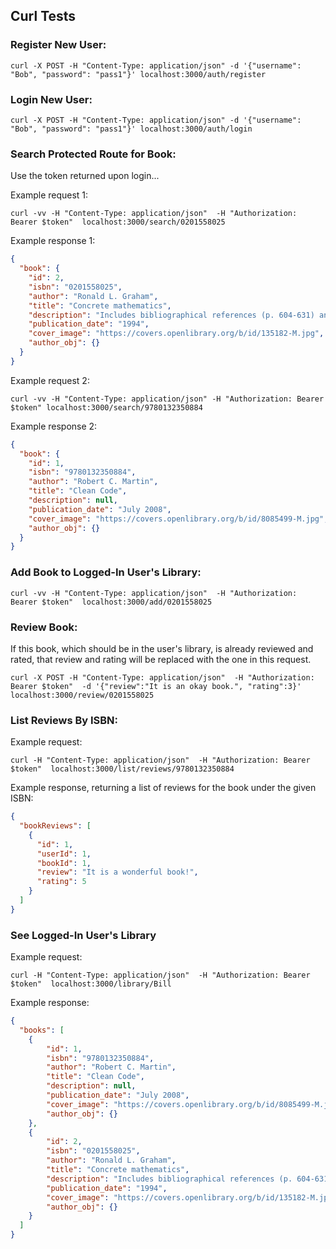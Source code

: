 ## Curl Tests

### Register New User:

`curl -X POST -H "Content-Type: application/json" -d '{"username": "Bob", "password": "pass1"}' localhost:3000/auth/register`

### Login New User:

`curl -X POST -H "Content-Type: application/json" -d '{"username": "Bob", "password": "pass1"}' localhost:3000/auth/login`

### Search Protected Route for Book:

Use the token returned upon login...

Example request 1:

`curl -vv -H "Content-Type: application/json" 
-H "Authorization: Bearer $token" 
localhost:3000/search/0201558025`

Example response 1:

```json
{
  "book": {
    "id": 2,
    "isbn": "0201558025",
    "author": "Ronald L. Graham",
    "title": "Concrete mathematics",
    "description": "Includes bibliographical references (p. 604-631) and index.",
    "publication_date": "1994",
    "cover_image": "https://covers.openlibrary.org/b/id/135182-M.jpg",
    "author_obj": {}
  }
}
```

Example request 2:

`curl -vv -H "Content-Type: application/json"
-H "Authorization: Bearer $token"
localhost:3000/search/9780132350884`

Example response 2:

```json
{
  "book": {
    "id": 1,
    "isbn": "9780132350884",
    "author": "Robert C. Martin",
    "title": "Clean Code",
    "description": null,
    "publication_date": "July 2008",
    "cover_image": "https://covers.openlibrary.org/b/id/8085499-M.jpg",
    "author_obj": {}
  }
}
```
### Add Book to Logged-In User's Library:

`curl -vv -H "Content-Type: application/json" 
-H "Authorization: Bearer $token" 
localhost:3000/add/0201558025`

### Review Book:

If this book, which should be in the user's library, 
is already reviewed and rated, that review and rating
will be replaced with the one in this request.

`curl -X POST -H "Content-Type: application/json" 
-H "Authorization: Bearer $token" 
-d '{"review":"It is an okay book.", "rating":3}' 
localhost:3000/review/0201558025`

### List Reviews By ISBN:

Example request:

`curl -H "Content-Type: application/json" 
-H "Authorization: Bearer $token" 
localhost:3000/list/reviews/9780132350884`

Example response, returning a list of reviews for the book 
under the given ISBN:

```json
{
  "bookReviews": [
    {
      "id": 1,
      "userId": 1,
      "bookId": 1,
      "review": "It is a wonderful book!",
      "rating": 5
    }
  ]
}
```
### See Logged-In User's Library

Example request:

`curl -H "Content-Type: application/json" 
-H "Authorization: Bearer $token" 
localhost:3000/library/Bill`

Example response:

```json
{
  "books": [
    {
        "id": 1,
        "isbn": "9780132350884",
        "author": "Robert C. Martin",
        "title": "Clean Code",
        "description": null,
        "publication_date": "July 2008",
        "cover_image": "https://covers.openlibrary.org/b/id/8085499-M.jpg",
        "author_obj": {}
    },
    {
        "id": 2,
        "isbn": "0201558025",
        "author": "Ronald L. Graham",
        "title": "Concrete mathematics",
        "description": "Includes bibliographical references (p. 604-631) and index.",
        "publication_date": "1994",
        "cover_image": "https://covers.openlibrary.org/b/id/135182-M.jpg",
        "author_obj": {}
    }
  ]
}
```








